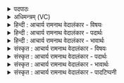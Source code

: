 <details><summary>पदपाठः</summary>

य꣡शः꣢꣯। मा꣣। द्या꣡वा꣢꣯। पृ꣣थिवी꣡इति꣢। य꣡शः꣢꣯। मा꣣। इन्द्रबृहस्पती꣢। इ꣣न्द्र। बृहस्पती꣡इति꣢। य꣡शः꣢꣯। भ꣡ग꣢꣯स्य। वि꣣न्दतु। य꣡शः꣢꣯। मा꣣। प्र꣡ति꣢꣯। मु꣣च्यताम्। यशस्वी꣢। अ꣣स्याः꣢। सं꣣ऽस꣡दः꣢। स꣣म्। स꣡दः꣢। अ꣣ह꣢म्। प्र꣣वदिता꣢। प्र꣣। वदिता꣢। स्या꣣म्। ६११।
</details>

<details><summary>अधिमन्त्रम् (VC)</summary>

- लिंगोक्ताः
- वामदेवो गौतमः
- महा पङ्क्तिः
- पञ्चमः
- आरण्यं काण्डम्
</details>

<details><summary>हिन्दी : आचार्य रामनाथ वेदालंकार - विषयः</summary>

अगले मन्त्र में मन्त्रोक्त द्यावापृथिवी आदि देवता हैं। इसमें यश की प्रार्थना की गयी है।
</details>

<details><summary>हिन्दी : आचार्य रामनाथ वेदालंकार - पदार्थः</summary>

पदार्थान्वयभाषाः -  (द्यावापृथिवी) सूर्य-भूमि, प्राण-अपान, पिता-माता, सभा-समिति (मा) मुझे (यशः) कीर्ति प्राप्त करायें। (इन्द्रबृहस्पती) विद्युत्-वायु, परमात्मा-जीवात्मा, क्षत्रिय-ब्राह्मण (मा) मुझे (यशः) कीर्ति प्राप्त करायें। (भगस्य) चाँदी-सोना-मणि-मोती आदि रूप, सत्य-अहिंसा-अस्तेय-ज्ञान-वैराग्य आदि रूप, सुराज्य-चक्रवर्ती-राज्य आदि रूप धन की (यशः) कीर्ति (विन्दतु) मुझे प्राप्त हो। (यशः) सब प्रकार की कीर्ति (मा) मुझे (प्रतिमुच्यताम्) धारण करे। (अहम्) मैं (अस्याः) इस (संसदः) संसत् का (यशस्वी) यशस्वी (प्रवदिता) वक्ता (स्याम्) होऊँ ॥१०॥ इस मन्त्र में ‘यशः’ शब्द की पुनः-पुनः आवृत्ति से यश की अत्यन्त स्पृहणीयता सूचित होती है। ‘यशो’ की चार बार तथा ‘यशो मा’ की दो बार आवृत्ति में लाटानुप्रास अलङ्कार है ॥१०॥
</details>

<details><summary>हिन्दी : आचार्य रामनाथ वेदालंकार - भावार्थः</summary>

भावार्थभाषाः -  जैसे ब्रह्माण्ड में सूर्य-भूमि, शरीर में प्राण-अपान, समाज में माता-पिता और राष्ट्र में सभा-समिति अपने-अपने यश से भासित हैं और जैसे परमात्मा-जीवात्मा, बिजली-वायु और ब्राह्मण-क्षत्रिय का यश सर्वत्र फैला हुआ है, वैसे ही हम भी धन, धान्य, ज्ञान, स्वास्थ्य, दीघार्यु, चक्रवर्ती राज्य, अध्यात्म-योग आदि की सम्पदाओं से परम कीर्तिमान् और विविध सभाओं के यशस्वी वक्ता होवें ॥१०॥
</details>

<details><summary>संस्कृत : आचार्य रामनाथ वेदालंकार - विषयः</summary>

अथ मन्त्रोक्ता द्यावापृथिव्यादयो देवताः। यशः प्रार्थ्यते।
</details>

<details><summary>संस्कृत : आचार्य रामनाथ वेदालंकार - पदार्थः</summary>

पदार्थान्वयभाषाः -  (द्यावापृथिवी) द्यावाभूमी प्राणापानौ मातापितरौ सभासमिती वा (मा) माम् (यशः) कीर्तिं प्रापयताम्, (इन्द्रबृहस्पती) विद्युद्वायू परमात्मजीवात्मानौ क्षत्रियब्राह्मणौ वा (मा) माम् (यशः) कीर्तिं प्रापयताम्। (भगस्य) रजतसुवर्णमणिमुक्तादिरूपस्य सत्याहिंसास्तेयज्ञानवैराग्यादिरूपस्य सुराज्यचक्रवर्तिराज्यादिरूपस्य च धनस्य (यशः) कीर्तिः (विन्दतु) मां प्राप्नोतु। (यशः) सर्वविधा कीर्तिः (मा२) माम् (प्रतिमुच्यताम्) धारयतु। मुच्लृ मोचने तुदादौ पठ्यते, बाहुलकादत्र दिवादिः प्रयुक्तः, प्रतिपूर्वश्च धारणार्थेऽपि वर्तते।३ (अहम्) प्रार्थी (अस्याः) एतस्याः (संसदः) परिषदः (यशस्वी) कीर्तिशाली (प्रवदिता) वक्ता (स्याम्) भूयासम् ॥१०॥ अत्र ‘यशः’ इत्यस्य पुनःपुनरावृत्त्या यशसो बहुस्पृहणीयत्वं सूच्यते। ‘यशो’ इत्यस्य चतुःकृत्वः ‘यशो मा’ इत्यस्य च द्विरावृत्तौ लाटानुप्रासः ॥१०॥
</details>

<details><summary>संस्कृत : आचार्य रामनाथ वेदालंकार - भावार्थः</summary>

भावार्थभाषाः -  ब्रह्माण्डे द्यावापृथिव्यौ, देहे प्राणापानौ, समाजे मातापितरौ, राष्ट्रे सभासमित्यौ स्वस्वयशसा यथा भासेते, यथा च परमात्मजीवात्मनोर्विद्युत्पवनयोर्ब्राह्मणक्षत्रिययोश्च यशः सर्वत्र व्याप्तं, तथैव वयमपि धनधान्यज्ञानस्वास्थ्यदीर्घायुष्यचक्रवर्ति- राज्याध्यात्मयोगादिसम्पद्भिः परमकीर्तिशालिनो विविधानां परिषदां यशस्विनो वक्तारश्च भूयास्म ॥१०॥
</details>

<details><summary>संस्कृत : आचार्य रामनाथ वेदालंकार - पादटिप्पनी</summary>

टिप्पणी:   १. ‘य꣣शसा꣢३स्याः꣢’ इति पाठभेदः। २. कैश्चित्तु ‘यशो मा प्रतिमुच्यताम्’ यशो न मत्सकाशान्मुक्तं भवतु इत्यर्थं मनसि निधाय ‘मा’ इति प्रतिषेधार्थो गृहीतः, तच्चिन्त्यं स्वरविरोधात्। ३. यथा यज्ञोपवीतधारणमन्त्रे ‘आयुष्यमग्र्यं प्रतिमुञ्च शुभ्रं यज्ञोपवीतं बलमस्तु तेजः’ (पार० गृह्य० २।२।११) इति।
</details>